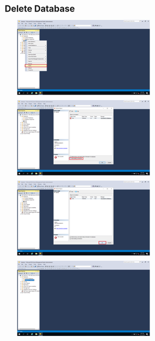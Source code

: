 # Delete Database

<div>

<figure><img src="../../../../../.gitbook/assets/Screenshot (73).png" alt=""><figcaption></figcaption></figure>

 

<figure><img src="../../../../../.gitbook/assets/Screenshot (76).png" alt=""><figcaption></figcaption></figure>

 

<figure><img src="../../../../../.gitbook/assets/Screenshot (77).png" alt=""><figcaption></figcaption></figure>

 

<figure><img src="../../../../../.gitbook/assets/Screenshot (78).png" alt=""><figcaption></figcaption></figure>

</div>
